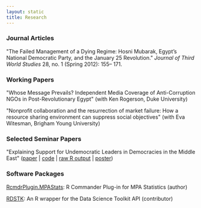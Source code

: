 ```yaml
---
layout: static
title: Research
---
```


### Journal Articles

"The Failed Management of a Dying Regime: Hosni Mubarak, Egypt’s National Democratic Party, and the January 25 Revolution." *Journal of Third World Studies* 28, no. 1 (Spring 2012): 155– 171.


### Working Papers

"Whose Message Prevails? Independent Media Coverage of Anti-Corruption NGOs in Post-Revolutionary Egypt" (with Ken Rogerson, Duke University)

"Nonprofit collaboration and the resurrection of market failure: How a resource sharing environment can suppress social objectives" (with Eva Witesman, Brigham Young University)


### Selected Seminar Papers

"Explaining Support for Undemocratic Leaders in Democracies in the Middle East" ([paper](/research/Andrew%20Heiss%20-%20Explaining%20Support%20for%20Undemocratic%20Leaders%20in%20Democracies%20in%20the%20Middle%20East.pdf) | [code](https://github.com/andrewheiss/Attitudes-in-the-Arab-World) | [raw R output](/research/733_replication.html) | [poster](Andrew%20Heiss%20-%20733%20Poster.pdf))


### Software Packages

[RcmdrPlugin.MPAStats](http://cran.r-project.org/web/packages/RcmdrPlugin.MPAStats/): R Commander Plug-in for MPA Statistics (author)

[RDSTK](http://cran.r-project.org/web/packages/RDSTK/): An R wrapper for the Data Science Toolkit API (contributor)
